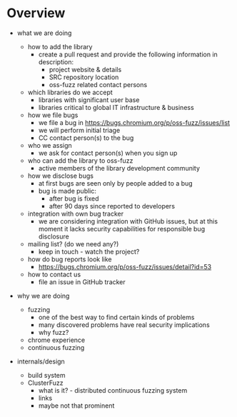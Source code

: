 # Overview

* what we are doing
  - how to add the library
    * create a pull request and provide the following information in 
      description:
      - project website & details
      - SRC repository location
      - oss-fuzz related contact persons
  - which libraries do we accept
    * libraries with significant user base
    * libraries critical to global IT infrastructure & business
  - how we file bugs
    * we file a bug in https://bugs.chromium.org/p/oss-fuzz/issues/list
    * we will perform initial triage
    * CC contact person(s) to the bug
  - who we assign
    * we ask for contact person(s) when you sign up
  - who can add the library to oss-fuzz
    * active members of the library development community
  - how we disclose bugs
    * at first bugs are seen only by people added to a bug
    * bug is made public:
      - after bug is fixed
      - after 90 days since reported to developers
  - integration with own bug tracker
    * we are considering integration with GitHub issues, but at
    this moment it lacks security capabilities for responsible
    bug disclosure
  - mailing list? (do we need any?)
    * keep in touch - watch the project?
  - how do bug reports look like
    * https://bugs.chromium.org/p/oss-fuzz/issues/detail?id=53
  - how to contact us
    * file an issue in GitHub tracker


* why we are doing
  - fuzzing
    * one of the best way to find certain kinds of problems
    * many discovered problems have real security implications
    * why fuzz?
  - chrome experience
  - continuous fuzzing

* internals/design
  - build system
  - ClusterFuzz
    - what is it? - distributed continuous fuzzing system
    - links
    - maybe not that prominent

